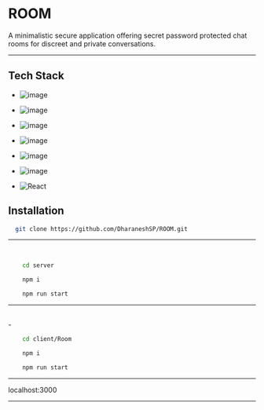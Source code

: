 
# ROOM

A minimalistic secure application offering secret password protected chat rooms for discreet and private conversations.

***



## Tech Stack

- ![image](https://img.shields.io/badge/Next.js-000000.svg?style=for-the-badge&logo=nextdotjs&logoColor=white
)

- ![image](https://img.shields.io/badge/Prisma-2D3748.svg?style=for-the-badge&logo=Prisma&logoColor=white)

- ![image](https://img.shields.io/badge/NextAuth-000000.svg?style=for-the-badge&logo=nextdotjs&logoColor=white
)


- ![image](https://img.shields.io/badge/Supabase-3FCF8E.svg?style=for-the-badge&logo=Supabase&logoColor=white)

- ![image](https://img.shields.io/badge/Socket.io-010101.svg?style=for-the-badge&logo=socketdotio&logoColor=white)

- ![image](https://img.shields.io/badge/Tailwind%20CSS-06B6D4.svg?style=for-the-badge&logo=Tailwind-CSS&logoColor=white)

- ![React](https://img.shields.io/badge/zustand-%2320232a.svg?style=for-the-badge&logo=react&logoColor=%2361DAFB)

## Installation

  ```bash
    git clone https://github.com/DharaneshSP/ROOM.git
```


***
<br>

```bash
    cd server
```

```bash
    npm i
```
```bash
    npm run start
```

***  

<br>
- 

```bash
    cd client/Room
```

```bash
    npm i
```

```bash
    npm run start
```

***
localhost:3000
***

